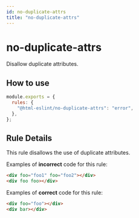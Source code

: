 ```yaml
---
id: no-duplicate-attrs
title: "no-duplicate-attrs"
---
```


# no-duplicate-attrs

Disallow duplicate attributes.

## How to use

```js
module.exports = {
  rules: {
    "@html-eslint/no-duplicate-attrs": "error",
  },
};
```

## Rule Details

This rule disallows the use of duplicate attributes.

Examples of **incorrect** code for this rule:

```html
<div foo="foo1" foo="foo2"></div>
<div foo foo></div>
```

Examples of **correct** code for this rule:

```html
<div foo="foo"></div>
<div bar></div>
```
